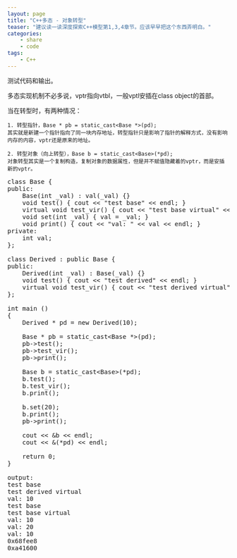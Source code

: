 ```yaml
---
layout: page
title: "C++多态 - 对象转型"
teaser: "建议读一读深度探索C++模型第1,3,4章节。应该早早把这个东西弄明白。"
categories:
    - share
    - code
tags:
    - C++
---
```


测试代码和输出。

多态实现机制不必多说，vptr指向vtbl，一般vptl安插在class object的首部。

当在转型时，有两种情况：

    1. 转型指针，Base * pb = static_cast<Base *>(pd);
    其实就是新建一个指针指向了同一块内存地址，转型指针只是影响了指针的解释方式，没有影响内存的内容，vptr还是原来的地址。
    
    2. 转型对象（向上转型），Base b = static_cast<Base>(*pd);
    对象转型其实是一个复制构造，复制对象的数据属性，但是并不赋值隐藏着的vptr，而是安插新的vptr。


<pre class="brush: cpp; auto-links: true; collapse: false" id="simplecode">
class Base {
public:
    Base(int _val) : val(_val) {}
    void test() { cout &lt;&lt; &quot;test base&quot; &lt;&lt; endl; }
    virtual void test_vir() { cout &lt;&lt; &quot;test base virtual&quot; &lt;&lt; endl; }
    void set(int _val) { val = _val; }
    void print() { cout &lt;&lt; &quot;val: &quot; &lt;&lt; val &lt;&lt; endl; }
private:
    int val;
};

class Derived : public Base {
public:
    Derived(int _val) : Base(_val) {}
    void test() { cout &lt;&lt; &quot;test derived&quot; &lt;&lt; endl; }
    virtual void test_vir() { cout &lt;&lt; &quot;test derived virtual&quot; &lt;&lt; endl; }
};

int main ()
{
    Derived * pd = new Derived(10);

    Base * pb = static_cast&lt;Base *&gt;(pd);
    pb-&gt;test();
    pb-&gt;test_vir();
    pb-&gt;print();

    Base b = static_cast&lt;Base&gt;(*pd);
    b.test();
    b.test_vir();
    b.print();

    b.set(20);
    b.print();
    pb-&gt;print();

    cout &lt;&lt; &amp;b &lt;&lt; endl;
    cout &lt;&lt; &amp;(*pd) &lt;&lt; endl;

    return 0;
}

output:
test base
test derived virtual
val: 10
test base
test base virtual
val: 10
val: 20
val: 10
0x68fee8
0xa41600
</pre>